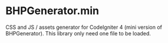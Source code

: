 # BHPGenerator.min

CSS and JS / assets generator for CodeIgniter 4 (mini version of BHPGenerator). This library only need one file to be loaded.
